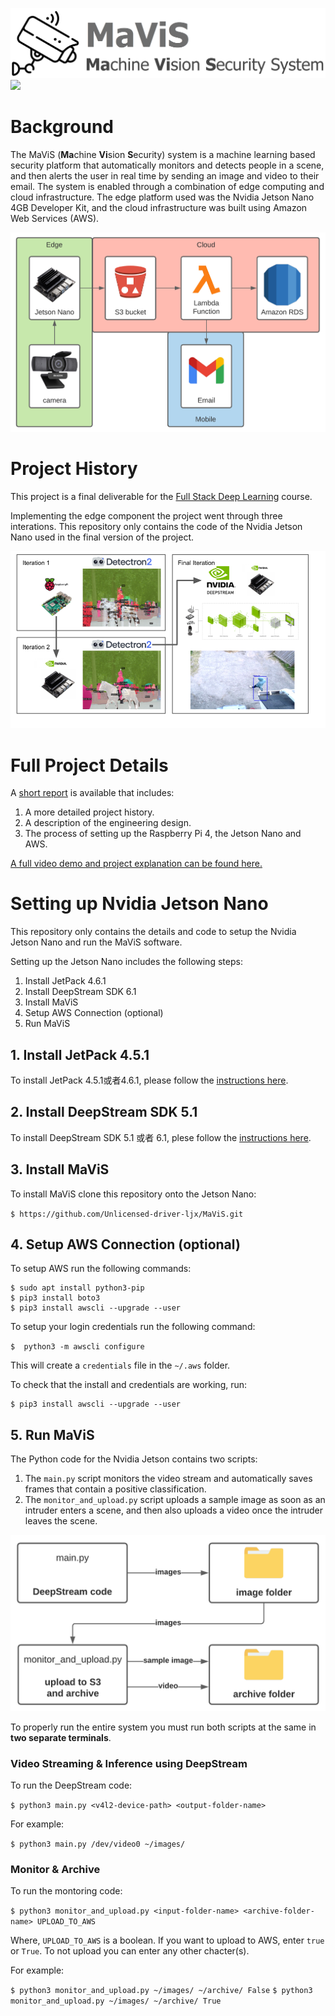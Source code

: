 ![](/media/mavis_logo.png)
![](/media/mavis_demo.gif)

# Background

The MaViS (**Ma**chine **Vi**sion **S**ecurity) system is a machine learning based security platform that automatically monitors and detects people in a scene, and then alerts the user in real time by sending an image and video to their email. The system is enabled through a combination of edge computing and cloud infrastructure. The edge platform used was the Nvidia Jetson Nano 4GB Developer Kit, and the cloud infrastructure was built using Amazon Web Services (AWS).

<img src="/media/overview.png" width=600>

# Project History

This project is a final deliverable for the [Full Stack Deep Learning](https://fullstackdeeplearning.com/) course. 

Implementing the edge component the project went through three interations. This repository only contains the code of the Nvidia Jetson Nano used in the final version of the project.

![](/media/project_history.png)

# Full Project Details

A [short report](/media/MaViS_short_report.pdf) is available that includes:
1. A more detailed project history.
2. A description of the engineering design.
3. The process of setting up the Raspberry Pi 4, the Jetson Nano and AWS.

[A full video demo and project explanation can be found here.](https://youtu.be/UVe5LXdPUYs) 

# Setting up Nvidia Jetson Nano

This repository only contains the details and code to setup the Nvidia Jetson Nano and run the MaViS software.

Setting up the Jetson Nano includes the following steps:
1. Install JetPack 4.6.1
2. Install DeepStream SDK 6.1
3. Install MaViS
4. Setup AWS Connection (optional)
5. Run MaViS

## 1. Install JetPack 4.5.1

To install JetPack 4.5.1或者4.6.1, please follow the [instructions here](https://docs.nvidia.com/jetson/jetpack/install-jetpack/index.html).

## 2. Install DeepStream SDK 5.1

To install DeepStream SDK 5.1 或者 6.1, plese follow the [instructions here](https://docs.nvidia.com/metropolis/deepstream/dev-guide/text/DS_Quickstart.html).

## 3. Install MaViS

To install MaViS clone this repository onto the Jetson Nano:

`$ https://github.com/Unlicensed-driver-ljx/MaViS.git `

## 4. Setup AWS Connection (optional)

To setup AWS run the following commands:

```
$ sudo apt install python3-pip
$ pip3 install boto3
$ pip3 install awscli --upgrade --user
```

To setup your login credentials run the following command:

`$  python3 -m awscli configure`

This will create a `credentials` file in the `~/.aws` folder.


To check that the install and credentials are working, run:

```
$ pip3 install awscli --upgrade --user
```

## 5. Run MaViS

The Python code for the Nvidia Jetson contains two scripts: 
1. The `main.py` script monitors the video stream and automatically saves frames that contain a positive classification. 
2. The `monitor_and_upload.py` script uploads a sample image as soon as an intruder enters a scene, and then also uploads a video once the intruder leaves the scene.

<img src="/media/jetson_code.png" width=600>

To properly run the entire system you must run both scripts at the same in **two separate terminals**.

### Video Streaming & Inference using DeepStream

To run the DeepStream code:

`$ python3 main.py <v4l2-device-path> <output-folder-name>`

For example:

`$ python3 main.py /dev/video0 ~/images/`

### Monitor & Archive

To run the montoring code:

`$ python3 monitor_and_upload.py <input-folder-name> <archive-folder-name> UPLOAD_TO_AWS`

Where, `UPLOAD_TO_AWS` is a boolean. If you want to upload to AWS, enter `true` or `True`. To not upload you can enter any other chacter(s).

For example:

`$ python3 monitor_and_upload.py ~/images/ ~/archive/ False`
`$ python3 monitor_and_upload.py ~/images/ ~/archive/ True`
